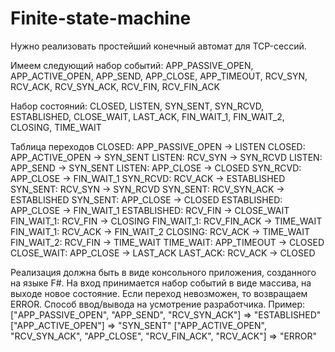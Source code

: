 # Finite-state-machine
Нужно реализовать простейший конечный автомат для TCP-сессий. 

Имеем следующий набор событий:
APP_PASSIVE_OPEN, APP_ACTIVE_OPEN, APP_SEND, APP_CLOSE, APP_TIMEOUT, RCV_SYN, RCV_ACK, RCV_SYN_ACK, RCV_FIN, RCV_FIN_ACK

Набор состояний:
CLOSED, LISTEN, SYN_SENT, SYN_RCVD, ESTABLISHED, CLOSE_WAIT, LAST_ACK, FIN_WAIT_1, FIN_WAIT_2, CLOSING, TIME_WAIT

Таблица переходов
CLOSED: APP_PASSIVE_OPEN -> LISTEN
CLOSED: APP_ACTIVE_OPEN  -> SYN_SENT
LISTEN: RCV_SYN          -> SYN_RCVD
LISTEN: APP_SEND         -> SYN_SENT
LISTEN: APP_CLOSE        -> CLOSED
SYN_RCVD: APP_CLOSE      -> FIN_WAIT_1
SYN_RCVD: RCV_ACK        -> ESTABLISHED
SYN_SENT: RCV_SYN        -> SYN_RCVD
SYN_SENT: RCV_SYN_ACK    -> ESTABLISHED
SYN_SENT: APP_CLOSE      -> CLOSED
ESTABLISHED: APP_CLOSE   -> FIN_WAIT_1
ESTABLISHED: RCV_FIN     -> CLOSE_WAIT
FIN_WAIT_1: RCV_FIN      -> CLOSING
FIN_WAIT_1: RCV_FIN_ACK  -> TIME_WAIT
FIN_WAIT_1: RCV_ACK      -> FIN_WAIT_2
CLOSING: RCV_ACK         -> TIME_WAIT
FIN_WAIT_2: RCV_FIN      -> TIME_WAIT
TIME_WAIT: APP_TIMEOUT   -> CLOSED
CLOSE_WAIT: APP_CLOSE    -> LAST_ACK
LAST_ACK: RCV_ACK        -> CLOSED

Реализация должна быть в виде консольного приложения, созданного на языке F#. На вход принимается набор событий в виде массива, на выходе новое состояние. 
Если переход невозможен, то возвращаем ERROR. Способ ввод/вывода на усмотрение разработчика.
Пример:
["APP_PASSIVE_OPEN", "APP_SEND", "RCV_SYN_ACK"] =>  "ESTABLISHED"
["APP_ACTIVE_OPEN"] =>  "SYN_SENT"
["APP_ACTIVE_OPEN", "RCV_SYN_ACK", "APP_CLOSE", "RCV_FIN_ACK", "RCV_ACK"] =>  "ERROR"